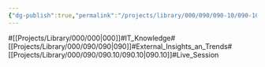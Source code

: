 ```yaml
---
{"dg-publish":true,"permalink":"/projects/library/000/090/090-10/090-10/","noteIcon":"0","created":"2024-02-13T10:02:37.042+09:00","updated":"2024-04-11T00:07:00.373+09:00"}
---
```


#[[Projects/Library/000/000\|000]]#IT_Knowledge#[[Projects/Library/000/090/090\|090]]#External_Insights_an_Trends#[[Projects/Library/000/090/090.10/090.10\|090.10]]#Live_Session

